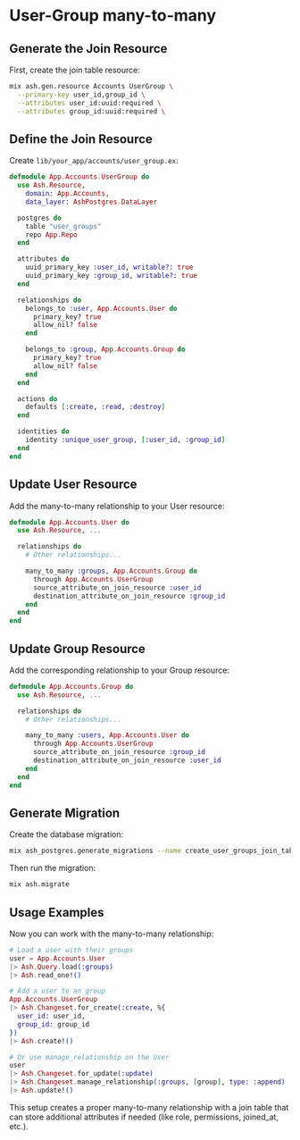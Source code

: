 # User-Group many-to-many

## Generate the Join Resource

First, create the join table resource:

```sh
mix ash.gen.resource Accounts UserGroup \
  --primary-key user_id,group_id \
  --attributes user_id:uuid:required \
  --attributes group_id:uuid:required \
```

## Define the Join Resource

Create `lib/your_app/accounts/user_group.ex`:

```elixir
defmodule App.Accounts.UserGroup do
  use Ash.Resource,
    domain: App.Accounts,
    data_layer: AshPostgres.DataLayer

  postgres do
    table "user_groups"
    repo App.Repo
  end

  attributes do
    uuid_primary_key :user_id, writable?: true
    uuid_primary_key :group_id, writable?: true
  end

  relationships do
    belongs_to :user, App.Accounts.User do
      primary_key? true
      allow_nil? false
    end

    belongs_to :group, App.Accounts.Group do
      primary_key? true
      allow_nil? false
    end
  end

  actions do
    defaults [:create, :read, :destroy]
  end

  identities do
    identity :unique_user_group, [:user_id, :group_id]
  end
end
```

## Update User Resource

Add the many-to-many relationship to your User resource:

```elixir
defmodule App.Accounts.User do
  use Ash.Resource, ...

  relationships do
    # Other relationships...

    many_to_many :groups, App.Accounts.Group do
      through App.Accounts.UserGroup
      source_attribute_on_join_resource :user_id
      destination_attribute_on_join_resource :group_id
    end
  end
end
```

## Update Group Resource

Add the corresponding relationship to your Group resource:

```elixir
defmodule App.Accounts.Group do
  use Ash.Resource, ...

  relationships do
    # Other relationships...

    many_to_many :users, App.Accounts.User do
      through App.Accounts.UserGroup
      source_attribute_on_join_resource :group_id
      destination_attribute_on_join_resource :user_id
    end
  end
end
```

## Generate Migration

Create the database migration:

```sh
mix ash_postgres.generate_migrations --name create_user_groups_join_table
```

Then run the migration:

```sh
mix ash.migrate
```

## Usage Examples

Now you can work with the many-to-many relationship:

```elixir
# Load a user with their groups
user = App.Accounts.User
|> Ash.Query.load(:groups)
|> Ash.read_one!()

# Add a user to an group
App.Accounts.UserGroup
|> Ash.Changeset.for_create(:create, %{
  user_id: user_id,
  group_id: group_id
})
|> Ash.create!()

# Or use manage_relationship on the User
user
|> Ash.Changeset.for_update(:update)
|> Ash.Changeset.manage_relationship(:groups, [group], type: :append)
|> Ash.update!()
```

This setup creates a proper many-to-many relationship with a join table that can store additional attributes if needed (like role, permissions, joined_at, etc.).

